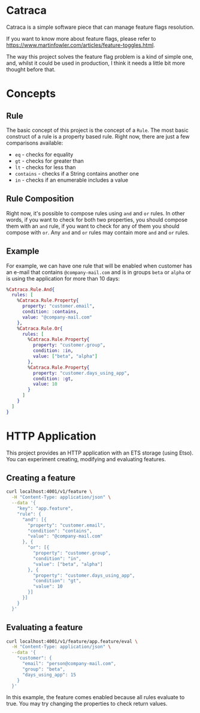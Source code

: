# Catraca

Catraca is a simple software piece that can manage feature flags resolution.

If you want to know more about feature flags, please refer to
https://www.martinfowler.com/articles/feature-toggles.html.

The way this project solves the feature flag problem is a kind of simple one,
and, whilst it could be used in production, I think it needs a little bit
more thought before that.

# Concepts

## Rule

The basic concept of this project is the concept of a `Rule`. The most basic
construct of a rule is a property based rule. Right now, there are just a few
comparisons available:

* `eq` - checks for equality
* `gt` - checks for greater than
* `lt` - checks for less than
* `contains` - checks if a String contains another one
* `in` - checks if an enumerable includes a value

## Rule Composition

Right now, it's possible to compose rules using `and` and `or` rules. In
other words, if you want to check for both two properties, you should compose
them with an `and` rule, if you want to check for any of them you should
compose with `or`. Any `and` and `or` rules may contain more `and` and `or`
rules.

## Example

For example, we can have one rule that will be enabled when customer has an e-mail that contains `@company-mail.com` and is in groups `beta` or `alpha` or is using the application for more than 10 days:

```elixir
%Catraca.Rule.And{
  rules: [
    %Catraca.Rule.Property{
      property: "customer.email",
      condition: :contains,
      value: "@company-mail.com"
    },
    %Catraca.Rule.Or{
      rules: [
        %Catraca.Rule.Property{
          property: "customer.group",
          condition: :in,
          value: ["beta", "alpha"]
        },
        %Catraca.Rule.Property{
          property: "customer.days_using_app",
          condition: :gt,
          value: 10
        }
      ]
    }
  ]
}
```

# HTTP Application

This project provides an HTTP application with an ETS storage (using Etso). You can experiment creating, modifying and evaluating features.

## Creating a feature

```bash
curl localhost:4001/v1/feature \
  -H "Content-Type: application/json" \
  --data '{
    "key": "app.feature",
    "rule": {
      "and": [{
        "property": "customer.email",
        "condition": "contains",
        "value": "@company-mail.com"
      }, {
        "or": [{
          "property": "customer.group",
          "condition": "in",
          "value": ["beta", "alpha"]
        }, {
          "property": "customer.days_using_app",
          "condition": "gt",
          "value": 10
        }]
      }]
    }
  }'
```

## Evaluating a feature

```bash
curl localhost:4001/v1/feature/app.feature/eval \
  -H "Content-Type: application/json" \
  --data '{
    "customer": {
      "email": "person@company-mail.com",
      "group": "beta",
      "days_using_app": 15
    }
  }'
```

In this example, the feature comes enabled because all rules evaluate to
true. You may try changing the properties to check return values.